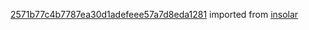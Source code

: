 [2571b77c4b7787ea30d1adefeee57a7d8eda1281](https://github.com/insolar/insolar/commit/2571b77c4b7787ea30d1adefeee57a7d8eda1281) imported from [insolar](https://github.com/insolar/insolar)
